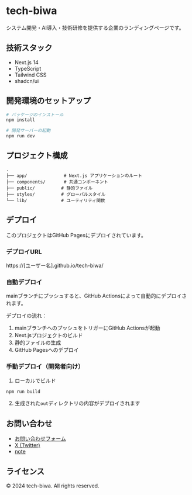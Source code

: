 # tech-biwa

システム開発・AI導入・技術研修を提供する企業のランディングページです。

## 技術スタック

- Next.js 14
- TypeScript
- Tailwind CSS
- shadcn/ui

## 開発環境のセットアップ

```bash
# パッケージのインストール
npm install

# 開発サーバーの起動
npm run dev
```

## プロジェクト構成

```
.
├── app/              # Next.js アプリケーションのルート
├── components/       # 共通コンポーネント
├── public/          # 静的ファイル
├── styles/          # グローバルスタイル
└── lib/             # ユーティリティ関数
```

## デプロイ

このプロジェクトはGitHub Pagesにデプロイされています。

### デプロイURL
https://[ユーザー名].github.io/tech-biwa/

### 自動デプロイ
mainブランチにプッシュすると、GitHub Actionsによって自動的にデプロイされます。

デプロイの流れ：
1. mainブランチへのプッシュをトリガーにGitHub Actionsが起動
2. Next.jsプロジェクトのビルド
3. 静的ファイルの生成
4. GitHub Pagesへのデプロイ

### 手動デプロイ（開発者向け）
1. ローカルでビルド
```bash
npm run build
```
2. 生成された`out`ディレクトリの内容がデプロイされます

## お問い合わせ

- [お問い合わせフォーム](https://docs.google.com/forms/d/e/1FAIpQLSfqSUx-h4oAAEW4-VAjBjmtVk4N0ld-BcW3EkqJHnN9hPdxuw/viewform?usp=header)
- [X (Twitter)](https://x.com/ola_jp_ai)
- [note](https://note.com/muccccchiiii)

## ライセンス

© 2024 tech-biwa. All rights reserved.
